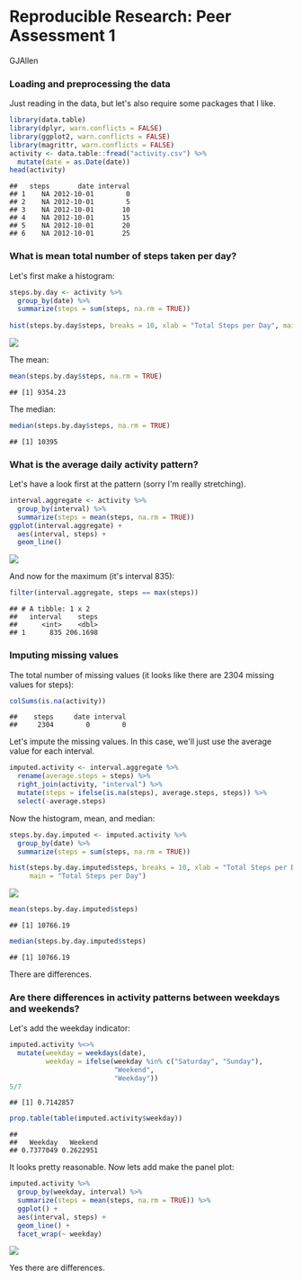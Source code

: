 # Reproducible Research: Peer Assessment 1
GJAllen  

### Loading and preprocessing the data
Just reading in the data, but let's also require some packages that I like.


```r
library(data.table)
library(dplyr, warn.conflicts = FALSE)
library(ggplot2, warn.conflicts = FALSE)
library(magrittr, warn.conflicts = FALSE)
activity <- data.table::fread("activity.csv") %>% 
  mutate(date = as.Date(date))
head(activity)
```

```
##   steps       date interval
## 1    NA 2012-10-01        0
## 2    NA 2012-10-01        5
## 3    NA 2012-10-01       10
## 4    NA 2012-10-01       15
## 5    NA 2012-10-01       20
## 6    NA 2012-10-01       25
```

### What is mean total number of steps taken per day?
Let's first make a histogram:

```r
steps.by.day <- activity %>% 
  group_by(date) %>% 
  summarize(steps = sum(steps, na.rm = TRUE))
  
hist(steps.by.day$steps, breaks = 10, xlab = "Total Steps per Day", main = "Total Steps per Day")
```

![](PA1_template_files/figure-html/unnamed-chunk-2-1.png)<!-- -->

The mean:

```r
mean(steps.by.day$steps, na.rm = TRUE)
```

```
## [1] 9354.23
```

The median:

```r
median(steps.by.day$steps, na.rm = TRUE)
```

```
## [1] 10395
```

### What is the average daily activity pattern?
Let's have a look first at the pattern (sorry I'm really stretching).

```r
interval.aggregate <- activity %>% 
  group_by(interval) %>% 
  summarize(steps = mean(steps, na.rm = TRUE))
ggplot(interval.aggregate) +
  aes(interval, steps) +
  geom_line()
```

![](PA1_template_files/figure-html/unnamed-chunk-5-1.png)<!-- -->

And now for the maximum (it's interval 835):

```r
filter(interval.aggregate, steps == max(steps))
```

```
## # A tibble: 1 x 2
##   interval    steps
##      <int>    <dbl>
## 1      835 206.1698
```

### Imputing missing values
The total number of missing values (it looks like there are 2304 missing values for steps):

```r
colSums(is.na(activity))
```

```
##    steps     date interval 
##     2304        0        0
```

Let's impute the missing values. In this case, we'll just use the average value for each interval.

```r
imputed.activity <- interval.aggregate %>% 
  rename(average.steps = steps) %>% 
  right_join(activity, "interval") %>% 
  mutate(steps = ifelse(is.na(steps), average.steps, steps)) %>% 
  select(-average.steps)
```

Now the histogram, mean, and median:

```r
steps.by.day.imputed <- imputed.activity %>% 
  group_by(date) %>% 
  summarize(steps = sum(steps, na.rm = TRUE))

hist(steps.by.day.imputed$steps, breaks = 10, xlab = "Total Steps per Day", 
     main = "Total Steps per Day")
```

![](PA1_template_files/figure-html/unnamed-chunk-9-1.png)<!-- -->

```r
mean(steps.by.day.imputed$steps)
```

```
## [1] 10766.19
```

```r
median(steps.by.day.imputed$steps)
```

```
## [1] 10766.19
```

There are differences.

### Are there differences in activity patterns between weekdays and weekends?
Let's add the weekday indicator:

```r
imputed.activity %<>% 
  mutate(weekday = weekdays(date),
         weekday = ifelse(weekday %in% c("Saturday", "Sunday"), 
                          "Weekend",
                          "Weekday"))
5/7
```

```
## [1] 0.7142857
```

```r
prop.table(table(imputed.activity$weekday))
```

```
## 
##   Weekday   Weekend 
## 0.7377049 0.2622951
```
It looks pretty reasonable.  Now lets add make the panel plot:

```r
imputed.activity %>%
  group_by(weekday, interval) %>% 
  summarize(steps = mean(steps, na.rm = TRUE)) %>% 
  ggplot() +
  aes(interval, steps) +
  geom_line() +
  facet_wrap(~ weekday)
```

![](PA1_template_files/figure-html/unnamed-chunk-11-1.png)<!-- -->
  
Yes there are differences.
